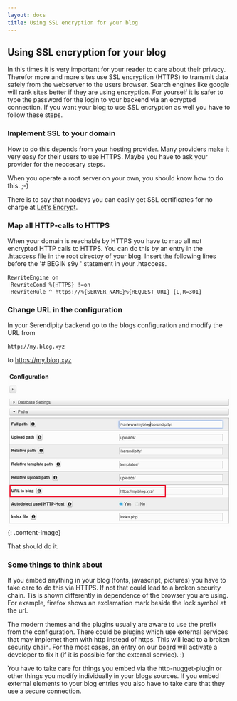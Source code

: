 ```yaml
---
layout: docs
title: Using SSL encryption for your blog
---
```


<h2>Using SSL encryption for your blog</h2>

In this times it is very important for your reader to care about their privacy. Therefor more and more sites use SSL encryption (HTTPS) to transmit data safely from the webserver to the users browser. Search engines like google will rank sites better if they are using encryption. For yourself it is safer to type the password for the login to your backend via an ecrypted connection.
If you want your blog to use SSL encryption as well you have to follow these steps.

### Implement SSL to your domain

How to do this depends from your hosting provider. Many providers make it very easy for their users to use HTTPS. Maybe you have to ask your provider for the neccesary steps. 

When you operate a root server on your own, you should know how to do this. ;-)

There is to say that noadays you can easily get SSL certificates for no charge at [Let's Encrypt](https://letsencrypt.org).

### Map all HTTP-calls to HTTPS

When your domain is reachable by HTTPS you have to map all not encrypted HTTP calls to HTTPS. You can do this by an entry in the .htaccess file in the root directoy of your blog. Insert the following lines before the '# BEGIN s9y
' statement in your .htaccess. 

    RewriteEngine on
     RewriteCond %{HTTPS} !=on
     RewriteRule ^ https://%{SERVER_NAME}%{REQUEST_URI} [L,R=301]


### Change URL in the configuration

In your Serendipity backend go to the blogs configuration and modify the URL from

    http://my.blog.xyz
to
    https://my.blog.xyz

![Configuration](/img/docs/users/using/ssl-encryption.png){: .content-image}
    
    
That should do it.

    
### Some things to think about

If you embed anything in your blog (fonts, javascript, pictures) you have to take care to do this via HTTPS. If not that could lead to a broken security chain. Tis is shown differently in dependence of the browser you are using. For example, firefox shows an exclamation mark beside the lock symbol at the url. 

The modern themes and the plugins usually are aware to use the prefix from the configuration. There could be plugins which use external services that may implemet them with http instead of https. This will lead to a broken security chain. For the most cases, an entry on our [board](http://board.s9y.org) will activate a developer to fix it (if it is possible for the external service). :)

You have to take care for things you embed via the http-nugget-plugin or other things you modify individually in your blogs sources. If you embed external elements to your blog entries you also have to take care that they use a secure connection.